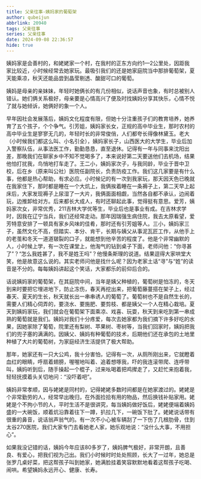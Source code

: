 ```yaml
---
title: 父亲往事-姨妈家的葡萄架
author: qubeijun
abbrlink: 20940
tags: 父亲往事
series: 父亲往事
date: 2024-09-08 22:36:57
hide: true
---
```

姨妈家是会善村的，和姥姥家一个村，在我村的正东方向约1—2公里处，因距我家比较近，小时候经常去她家玩。最吸引我们的还是她家庭院当中那排葡萄架，夏天能乘凉，秋天还能品尝到晶莹剔透、酸甜可口的葡萄。

姨妈是母亲的亲妹妹，年轻时她俩长的有几份相似，说话声音也象，有时总被别人错认。她们俩关系极好，母亲要是心情高兴了便及时找姨妈分享其快乐，心情不悦了就与她倾诉，她俩好的象一个人。

早年因社会发展落后，姨妈文化程度有限，但她十分注重孩子们的教育培养，她养育了五个孩子，个个争气。引芳姐，姨妈家长女，正规的高中毕业生，那时农村的高中毕业生是寥寥无几的，年轻时长的非常俊俏，人们都夸长得像林黛玉。老大（小时候我们都这么叫、小名引全），姨妈家长子，山西医大的大学生，毕业后加入警察队伍，从事法医工作，勤勤恳恳，直至退休。记得有一年与同事来沈阳出差，那晚我们在聊家乡中不知不觉喝多了，本来说好第二天要送他们去机场，结果他怕打扰我，鸟悄地打车走了。王二小，姨妈家次子，与我同龄，毕业于晋中卫校，后在乡（原来叫公社）医院任副院长，负责防疫工作。我们这几家要是有什么事，他都是热心帮助，有求必应。小时候记的有一次到我家玩，那天因天色已晚就在我家住下，那时都是睡在一个大炕上，我俩挨着睡在一条褥子上，第二天早上起床后，大家发现褥子上尿湿了一大片，我俩面面相觑，当然各自都不承认，边闹着玩，边推卸给对方。后来都长大成人，有时还聊起此事，觉得挺有意思。爱芳，姨妈家次女，非常优秀，211吉林大学优等生，毕业后也是事业有成。在吉林求学时，因我在辽宁当兵，我们还经常走动。那年因瑞强生病住院，我去太原看望，爱芳特意安排了一顿具有家乡风味的佳肴，那时还有引芳姐等人。三小，姨妈家三子，虽然文化不高，但踏实、本分、肯干，长期与姨父从事泥瓦匠工作，从他手上的老茧和冬天一道道皲裂的口子，就能想到他辛苦的程度了。他是个非常幽默的人，小时候上学，有一次在课堂上，他淘气的钻到桌子下面，老师问他：“你寻甚了”？“怎么我姓甚了，我不是姓王吗”？他慢条斯理的说道。结果逗得大家哄堂大笑，他是故意这么说的。其实老师问他是找什么呢？因为老家土话“寻”与“姓”的读音是不分的。每每姨妈讲起这个笑话，大家都乐的前仰后合的。

话说姨妈家的葡萄架，在其庭院中间，当年是姨父种植的，葡萄树是怕冻的，冬天到来时要把它埋进地下，防止冻伤，春天再挖出来，把葡萄藤蔓搭在架子上，经过春天、夏天的生长，秋天就长出一串串诱人的葡萄了。葡萄树也不是自然生长的，需要人们精心伺弄的，要浇水、要施肥、要剪枝、都是姨父一个人在精心栽培。夏天到姨妈家玩，我们就会在葡萄架下面乘凉、戏喜、玩耍，秋天到来吃到第一串成熟的葡萄就是我们。姨妈对我们十分疼爱，每次去她家都为我们摘下许多好吃的水果，因她家除了葡萄，院里还有梨树、苹果树、枣树等，当我们回家时，姨妈把我们的兜子塞的满满的。因姨父、姨妈有种葡萄的技术，后期他们还在承包的土地里种植了大片的葡萄树，为家庭经济生活提供了极大帮助。

那年，她家还有一只大公鸡，我十分害怕，记得有一次，从厕所刚出来，它就瞪着血红的眼睛，呼扇着翅膀，喔喔地叫着、追着想啄我，吓的我连滚带爬、连呼带叫，姨妈听到后，随手操起一个棍子，过来吆喝着把鸡撵走了，又赶忙来抱着我，轻轻抚摸着头关切地问：“没吓着吧”。

姨妈非常孝顺，因与姥姥是同村的，记得姥姥多数时间都是在她家渡过的。姥姥是个非常勤劳的人，经常早出晚归，在外面捡拾有用的物品，然后换钱补贴家用。姥姥是个不拘小节的人，平时生活不是很讲究，每当姨妈做好饭后，姥姥便端着姨妈盛的一大碗饭，顺着炕沿靠着往下一蹲，扒拉几下，一碗饭下肚了。姥姥说话带有很重的鼻音，说话翁声翁气的。有一次不小心被车辆刮了一下伤了几根肋骨，住到太谷270医院，我们大家专门去看她老人家，她乐观地说：“没什么大事，不用担心”。

如果我没记错的话，姨妈今年应该80多岁了，姨妈脾气极好，非常开朗，且善良、有爱心，把我们视为己出。我们小时候时时处处照顾，长大了一过年，她总是张罗几桌好菜，把这帮孩子叫到她家，她满脸挂着笑容默默地看着这帮孩子吃喝、闹哄。希望姨妈永远开心、健康、长寿。